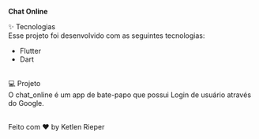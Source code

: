 <b>Chat Online</b>

✨ Tecnologias <br>
Esse projeto foi desenvolvido com as seguintes tecnologias:
<ul>
  <li>Flutter</li>
  <li>Dart</li>
</ul>
<br>
💻 Projeto <br>
O chat_online é um app de bate-papo que possui Login de usuário através do Google. <br><br>

Feito com ♥ by Ketlen Rieper
